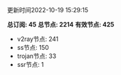 更新时间2022-10-19 15:29:15

**总订阅: 45**
**总节点: 2214**
**有效节点: 425**
- v2ray节点: 241
- ss节点: 150
- trojan节点: 33
- ssr节点: 1
